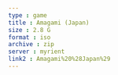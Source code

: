```yaml
---
type : game
title : Amagami (Japan)
size : 2.8 G
format : iso
archive : zip
server : myrient
link2 : Amagami%20%28Japan%29
---
```

